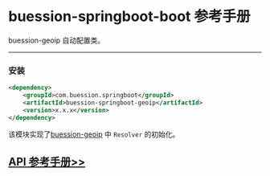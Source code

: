 # buession-springboot-boot 参考手册


buession-geoip 自动配置类。


---


### **安装**

```xml
<dependency>
    <groupId>com.buession.springboot</groupId>
    <artifactId>buession-springboot-geoip</artifactId>
    <version>x.x.x</version>
</dependency>
```

该模块实现了[buession-geoip](https://www.buession.com/manual/2.0/geoip/index.html) 中 `Resolver` 的初始化。


## [API 参考手册>>](/manual/2.0/docs/buession-springboot-geoip/)